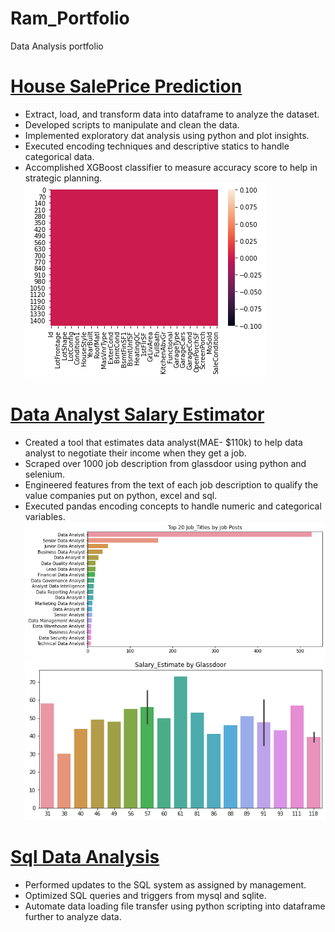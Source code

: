 # Ram_Portfolio
Data Analysis portfolio
# [House SalePrice Prediction](https://github.com/Ramsyz/House-SalePrice.git)
- Extract, load, and transform data into dataframe to analyze the dataset.
- Developed scripts to manipulate and clean the data.
- Implemented exploratory dat analysis using python and plot insights.
- Executed encoding techniques and descriptive statics to handle categorical data.
- Accomplished XGBoost classifier to measure accuracy score to help in strategic planning.
![](/images/pred.png)

# [Data Analyst Salary Estimator](https://github.com/Ramsyz/Data-Analyst-Jobs.git)
- Created a tool that estimates data analyst(MAE- $110k) to help data analyst to negotiate their income when they get a job.
- Scraped over 1000 job description from glassdoor using python and selenium.  
- Engineered features from the text of each job description to qualify the value companies put on python, excel and sql.
- Executed pandas encoding concepts to handle numeric and categorical variables.
![alt text](/images/JobTitle.png)
![](/images/Salary.png)

# [Sql Data Analysis](https://github.com/Ramsyz/sqlite.git)
- Performed updates to the SQL system as assigned by management.
- Optimized SQL queries and triggers from mysql and sqlite.
- Automate data loading file transfer using python scripting into dataframe further to analyze data.


